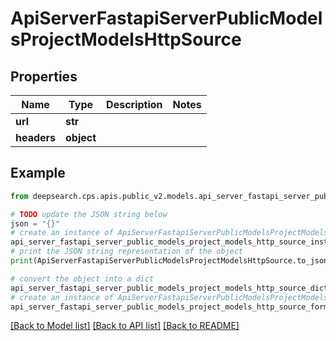 # ApiServerFastapiServerPublicModelsProjectModelsHttpSource


## Properties

Name | Type | Description | Notes
------------ | ------------- | ------------- | -------------
**url** | **str** |  | 
**headers** | **object** |  | 

## Example

```python
from deepsearch.cps.apis.public_v2.models.api_server_fastapi_server_public_models_project_models_http_source import ApiServerFastapiServerPublicModelsProjectModelsHttpSource

# TODO update the JSON string below
json = "{}"
# create an instance of ApiServerFastapiServerPublicModelsProjectModelsHttpSource from a JSON string
api_server_fastapi_server_public_models_project_models_http_source_instance = ApiServerFastapiServerPublicModelsProjectModelsHttpSource.from_json(json)
# print the JSON string representation of the object
print(ApiServerFastapiServerPublicModelsProjectModelsHttpSource.to_json())

# convert the object into a dict
api_server_fastapi_server_public_models_project_models_http_source_dict = api_server_fastapi_server_public_models_project_models_http_source_instance.to_dict()
# create an instance of ApiServerFastapiServerPublicModelsProjectModelsHttpSource from a dict
api_server_fastapi_server_public_models_project_models_http_source_form_dict = api_server_fastapi_server_public_models_project_models_http_source.from_dict(api_server_fastapi_server_public_models_project_models_http_source_dict)
```
[[Back to Model list]](../README.md#documentation-for-models) [[Back to API list]](../README.md#documentation-for-api-endpoints) [[Back to README]](../README.md)


